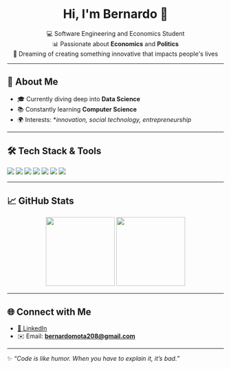 <h1 align="center">Hi, I'm Bernardo 👋</h1>

<p align="center">
  💻 Software Engineering and Economics Student <br/>
  📊 Passionate about <b>Economics</b> and <b>Politics</b> <br/>
  🚀 Dreaming of creating something innovative that impacts people's lives
</p>

---

## 🚀 About Me
- 🎓 Currently diving deep into **Data Science**  
- 📚 Constantly learning **Computer Science** 
- 🌍 Interests: **innovation, social technology, entrepreneurship*

---

## 🛠️ Tech Stack & Tools
<div>
  <img src="https://img.shields.io/badge/Code-JavaScript-yellow?logo=javascript" />
  <img src="https://img.shields.io/badge/Frontend-React-blue?logo=react" />
  <img src="https://img.shields.io/badge/Backend-Node.js-green?logo=node.js" />
  <img src="https://img.shields.io/badge/Language-Python-blue?logo=python" />
  <img src="https://img.shields.io/badge/Database-PostgreSQL-blue?logo=postgresql" />
  <img src="https://img.shields.io/badge/Version-Git-orange?logo=git" />
  <img src="https://img.shields.io/badge/Cloud-AWS-gray?logo=amazonaws" />
</div>

---

## 📈 GitHub Stats
<p align="center">
  <img height="160" src="https://github-readme-stats.vercel.app/api?username=bernardotimo&show_icons=true&theme=radical&include_all_commits=true&count_private=true&v=1" />
  <img height="160" src="https://github-readme-stats.vercel.app/api/top-langs/?username=bernardotimo&layout=compact&theme=radical&v=1" />
</p>

---

## 🌐 Connect with Me
- [💼 LinkedIn](www.linkedin.com/in/bernardo-timo)   
- ✉️ Email: **bernardomota208@gmail.com**

---

✨ *“Code is like humor. When you have to explain it, it’s bad.”*
